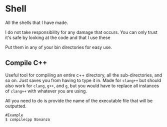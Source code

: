 # Shell
All the shells that I have made.

I do not take responsibility for any damage that occurs. You can only trust it's safe by looking at the code and that I use these

Put them in any of your bin directories for easy use.
## Compile C++
Useful tool for compiling an entire c++ directory, all the sub-directories, and so on. Just saves you from having to type it in. Made for ```clang++``` but should also work for ```clang```, ```g++```, and ```g```, but you would have to replace all instances of ```clang++``` with whatever you are using.

All you need to do is provide the name of the executable file that will be outputted.
```shell
#Example
$ compilecpp Bonanzo
```
